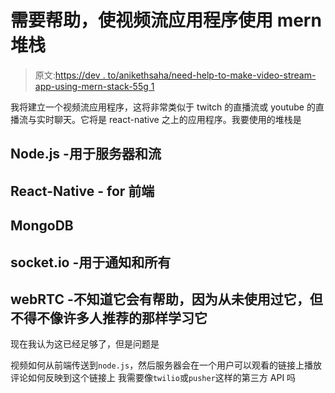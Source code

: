 # 需要帮助，使视频流应用程序使用 mern 堆栈

> 原文:[https://dev . to/anikethsaha/need-help-to-make-video-stream-app-using-mern-stack-55g 1](https://dev.to/anikethsaha/need-help-to-make-vedio-stream-app-using-mern-stack-55g1)

我将建立一个视频流应用程序，这将非常类似于 twitch 的直播流或 youtube 的直播流与实时聊天。它将是 react-native 之上的应用程序。我要使用的堆栈是

## Node.js -用于服务器和流

## React-Native - for 前端

## MongoDB

## socket.io -用于通知和所有

## webRTC -不知道它会有帮助，因为从未使用过它，但不得不像许多人推荐的那样学习它

现在我认为这已经足够了，但是问题是

视频如何从前端传送到`node.js`，然后服务器会在一个用户可以观看的链接上播放
评论如何反映到这个链接上
我需要像`twilio`或`pusher`这样的第三方 API 吗